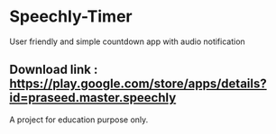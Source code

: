 # Speechly-Timer
User friendly and simple countdown app with audio notification

## Download link : https://play.google.com/store/apps/details?id=praseed.master.speechly
A project for education purpose only.
